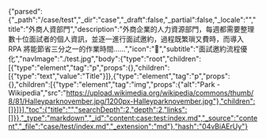 {"parsed":{"_path":"/case/test","_dir":"case","_draft":false,"_partial":false,"_locale":"","title":"外商人資部門","description":"外商企業的人力資源部門，每週都需要整理數十位面試者的個人資訊，並逐一進行面試邀約，過程既繁瑣又費時，而導入 RPA 將能節省三分之一的作業時間......","icon":"🏡","subtitle":"面試邀約流程優化","navImage":"./test.jpg","body":{"type":"root","children":[{"type":"element","tag":"p","props":{},"children":[{"type":"text","value":"Title"}]},{"type":"element","tag":"p","props":{},"children":[{"type":"element","tag":"img","props":{"alt":"Park - Wikipedia","src":"https://upload.wikimedia.org/wikipedia/commons/thumb/8/81/Halleyparknovember.jpg/1200px-Halleyparknovember.jpg"},"children":[]}]}],"toc":{"title":"","searchDepth":2,"depth":2,"links":[]}},"_type":"markdown","_id":"content:case:test:index.md","_source":"content","_file":"case/test/index.md","_extension":"md"},"hash":"04vBiAErUy"}